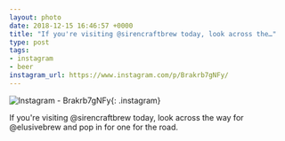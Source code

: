 ```yaml
---
layout: photo
date: 2018-12-15 16:46:57 +0000
title: "If you're visiting @sirencraftbrew today, look across the…"
type: post
tags:
- instagram
- beer
instagram_url: https://www.instagram.com/p/Brakrb7gNFy/
---
```


![Instagram - Brakrb7gNFy](https://colinseymour.co.uk/img/Brakrb7gNFy.jpg){: .instagram}

If you're visiting @sirencraftbrew today, look across the way for @elusivebrew and pop in for one for the road. 
